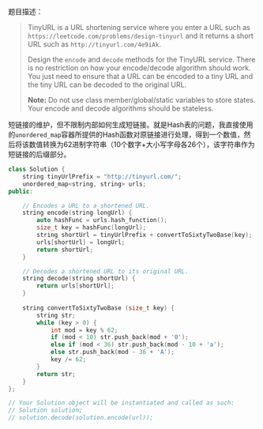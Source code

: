 题目描述：

> TinyURL is a URL shortening service where you enter a URL such as `https://leetcode.com/problems/design-tinyurl` and it returns a short URL such as `http://tinyurl.com/4e9iAk`.
>
> Design the `encode` and `decode` methods for the TinyURL service. There is no restriction on how your encode/decode algorithm should work. You just need to ensure that a URL can be encoded to a tiny URL and the tiny URL can be decoded to the original URL.
>
> **Note:** Do not use class member/global/static variables to store states. Your encode and decode algorithms should be stateless.

短链接的维护，但不限制内部如何生成短链接。就是Hash表的问题，我直接使用的`unordered_map`容器所提供的Hash函数对原链接进行处理，得到一个数值，然后将该数值转换为62进制字符串（10个数字+大小写字母各26个），该字符串作为短链接的后缀部分。

```c++
class Solution {
    string tinyUrlPrefix = "http://tinyurl.com/";
    unordered_map<string, string> urls;
public:

    // Encodes a URL to a shortened URL.
    string encode(string longUrl) {
        auto hashFunc = urls.hash_function();
        size_t key = hashFunc(longUrl);
        string shortUrl = tinyUrlPrefix + convertToSixtyTwoBase(key);
        urls[shortUrl] = longUrl;
        return shortUrl;
    }

    // Decodes a shortened URL to its original URL.
    string decode(string shortUrl) {
        return urls[shortUrl];
    }
    
    string convertToSixtyTwoBase (size_t key) {
        string str;
        while (key > 0) {
            int mod = key % 62;
            if (mod < 10) str.push_back(mod + '0');
            else if (mod < 36) str.push_back(mod - 10 + 'a');
            else str.push_back(mod - 36 + 'A');
            key /= 62;
        }
        return str;
    }
};

// Your Solution object will be instantiated and called as such:
// Solution solution;
// solution.decode(solution.encode(url));
```

